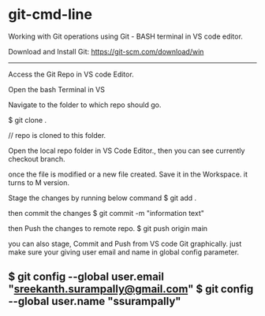 # git-cmd-line

Working with Git operations using Git - BASH terminal in VS code editor.

Download and Install Git:
https://git-scm.com/download/win

----------------------
Access the Git Repo in VS code Editor.

Open the bash Terminal in VS

Navigate to the folder to which repo should go.

$ git clone <https repo url>.

// repo is cloned to this folder.

Open the local repo folder in VS Code Editor., then you can see currently checkout branch.

once the file is modified or a new file created. Save it in the Workspace. it turns to M version. 

Stage the changes by running below command
$ git add .

then commit the changes 
$ git commit -m "information text"

then Push the changes to remote repo.
$ git push origin main

you can also stage, Commit and Push from VS code Git graphically.
 just make sure your giving user email and name in global config parameter.

$ git config --global user.email "sreekanth.surampally@gmail.com"
$ git config --global user.name "ssurampally"
--------------------------------------------




